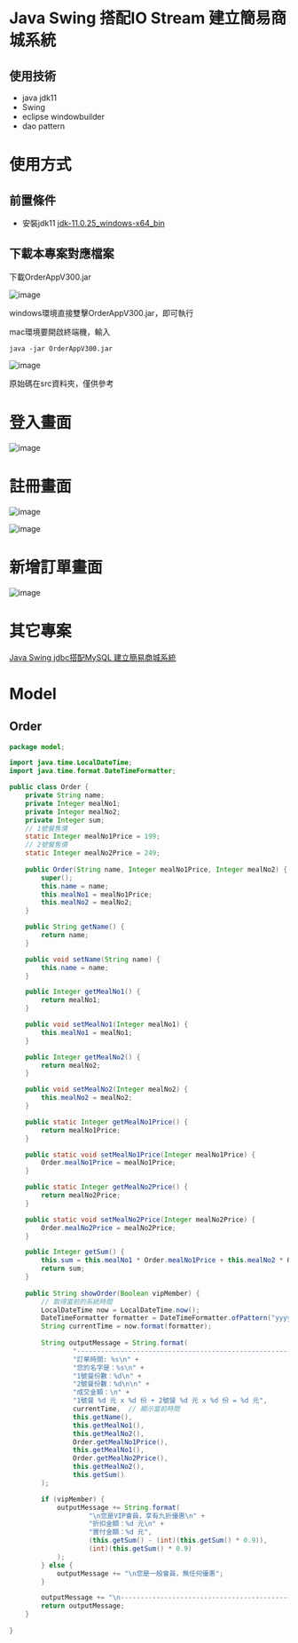 # Java Swing 搭配IO Stream 建立簡易商城系統

## 使用技術
- java jdk11
- Swing
- eclipse windowbuilder
- dao pattern

# 使用方式

## 前置條件

- 安裝jdk11
[jdk-11.0.25_windows-x64_bin](https://github.com/IvesShe/JavaSwingIOStringShoppingMall/blob/main/OrderAppV300.jar)

## 下載本專案對應檔案

下載OrderAppV300.jar

![image](./images/20250209125229.jpg)

windows環境直接雙擊OrderAppV300.jar，即可執行

mac環境要開啟終端機，輸入

```shell
java -jar OrderAppV300.jar
```
![image](./images/Xnip2025-02-10_10-32-27.jpg)

原始碼在src資料夾，僅供參考

# 登入畫面

![image](./images/Xnip2025-02-10_10-51-51.jpg)

# 註冊畫面

![image](./images/Xnip2025-02-10_10-51-20.jpg)

![image](./images/Xnip2025-02-10_10-51-35.jpg)



# 新增訂單畫面

![image](./images/Xnip2025-02-10_10-52-37.jpg)

# 其它專案

[Java Swing jdbc搭配MySQL 建立簡易商城系統](https://github.com/IvesShe/JavaSwingMySQLShoppingMall)

# Model

## Order

```java
package model;

import java.time.LocalDateTime;
import java.time.format.DateTimeFormatter;

public class Order {
	private String name;
	private Integer mealNo1;
	private Integer mealNo2;
	private Integer sum;
	// 1號餐售價
	static Integer mealNo1Price = 199;
	// 2號餐售價
	static Integer mealNo2Price = 249;
	
	public Order(String name, Integer mealNo1Price, Integer mealNo2) {
		super();
		this.name = name;
		this.mealNo1 = mealNo1Price;
		this.mealNo2 = mealNo2;
	}

	public String getName() {
		return name;
	}

	public void setName(String name) {
		this.name = name;
	}	

	public Integer getMealNo1() {
		return mealNo1;
	}

	public void setMealNo1(Integer mealNo1) {
		this.mealNo1 = mealNo1;
	}

	public Integer getMealNo2() {
		return mealNo2;
	}

	public void setMealNo2(Integer mealNo2) {
		this.mealNo2 = mealNo2;
	}

	public static Integer getMealNo1Price() {
		return mealNo1Price;
	}

	public static void setMealNo1Price(Integer mealNo1Price) {
		Order.mealNo1Price = mealNo1Price;
	}

	public static Integer getMealNo2Price() {
		return mealNo2Price;
	}

	public static void setMealNo2Price(Integer mealNo2Price) {
		Order.mealNo2Price = mealNo2Price;
	}

	public Integer getSum() {
		this.sum = this.mealNo1 * Order.mealNo1Price + this.mealNo2 * Order.mealNo2Price;
		return sum;
	}
	
	public String showOrder(Boolean vipMember) {
		// 取得當前的系統時間
	    LocalDateTime now = LocalDateTime.now();
	    DateTimeFormatter formatter = DateTimeFormatter.ofPattern("yyyy-MM-dd HH:mm:ss");
	    String currentTime = now.format(formatter);
	    
	    String outputMessage = String.format(
	            "---------------------------------------------------------\n" +
	            "訂單時間: %s\n" +  
	            "您的名字是：%s\n" +
	            "1號餐份數：%d\n" +
	            "2號餐份數：%d\n\n" +
	            "成交金額：\n" +
	            "1號餐 %d 元 x %d 份 + 2號餐 %d 元 x %d 份 = %d 元",
	            currentTime,  // 顯示當前時間
	            this.getName(),
	            this.getMealNo1(),
	            this.getMealNo2(),
	            Order.getMealNo1Price(),
	            this.getMealNo1(),
	            Order.getMealNo2Price(),
	            this.getMealNo2(),
	            this.getSum()
	    );

	    if (vipMember) {
	        outputMessage += String.format(
	                "\n您是VIP會員，享有九折優惠\n" +
	                "折扣金額：%d 元\n" +
	                "實付金額：%d 元",
	                (this.getSum() - (int)(this.getSum() * 0.9)),
	                (int)(this.getSum() * 0.9)
	        );
	    } else {
	        outputMessage += "\n您是一般會員，無任何優惠";
	    }

	    outputMessage += "\n---------------------------------------------------------";
	    return outputMessage;
	}
	
}



```


